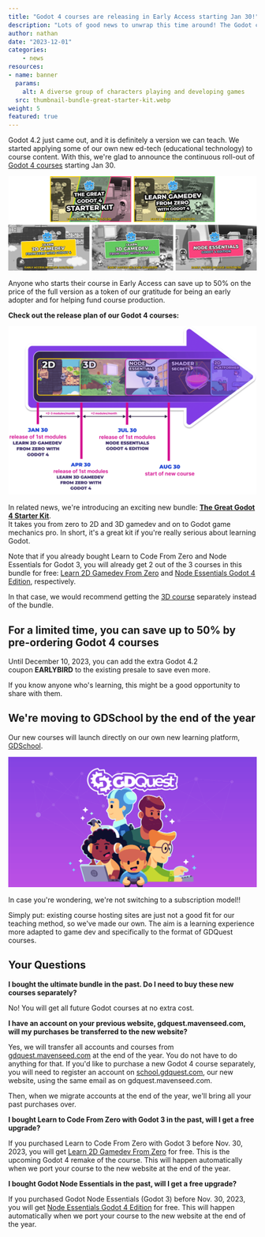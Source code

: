 ```yaml
---
title: "Godot 4 courses are releasing in Early Access starting Jan 30!"
description: "Lots of good news to unwrap this time around! The Godot community is in for an exciting winter."
author: nathan
date: "2023-12-01"
categories:
    - news
resources:
- name: banner
  params:
    alt: A diverse group of characters playing and developing games
  src: thumbnail-bundle-great-starter-kit.webp
weight: 5
featured: true
---
```


Godot 4.2 just came out, and it is definitely a version we can teach. We started applying some of our own new ed-tech (educational technology) to course content. With this, we're glad to announce the continuous roll-out of [Godot 4 courses](https://school.gdquest.com/godot-4-early-access) starting Jan 30.

![Five banners of our upcoming Godot 4 courses]( course-banners.webp)

Anyone who starts their course in Early Access can save up to 50% on the price of the full version as a token of our gratitude for being an early adopter and for helping fund course production.

**Check out the release plan of our Godot 4 courses:**

![Release timeline of Godot 4 courses in early access](release-timeline.webp)

In related news, we're introducing an exciting new bundle: **[The Great Godot 4 Starter Kit](https://school.gdquest.com/products/bundle_godot_4_starter_kit)**.  
It takes you from zero to 2D and 3D gamedev and on to Godot game mechanics pro. In short, it's a great kit if you're really serious about learning Godot.

Note that if you already bought Learn to Code From Zero and Node Essentials for Godot 3, you will already get 2 out of the 3 courses in this bundle for free: [Learn 2D Gamedev From Zero](https://school.gdquest.com/products/learn_2d_gamedev_godot_4) and [Node Essentials Godot 4 Edition](https://school.gdquest.com/products/node_essentials_godot_4), respectively.

In that case, we would recommend getting the [3D course](https://school.gdquest.com/products/learn_3d_gamedev_godot_4) separately instead of the bundle.

## For a limited time, you can save up to 50% by pre-ordering Godot 4 courses

Until December 10, 2023, you can add the extra Godot 4.2 coupon **EARLYBIRD** to the existing presale to save even more.

If you know anyone who's learning, this might be a good opportunity to share with them.

## We're moving to GDSchool by the end of the year

Our new courses will launch directly on our own new learning platform, [GDSchool](https://school.gdquest.com).

![A diverse group of characters over a purple background, representing GDSchool students](gdschool-social-banner.webp)

In case you're wondering, we're not switching to a subscription model!!

Simply put: existing course hosting sites are just not a good fit for our teaching method, so we've made our own. The aim is a learning experience more adapted to game dev and specifically to the format of GDQuest courses.

## Your Questions

**I bought the ultimate bundle in the past. Do I need to buy these new courses separately?**

No! You will get all future Godot courses at no extra cost.

**I have an account on your previous website, gdquest.mavenseed.com, will my purchases be transferred to the new website?**

Yes, we will transfer all accounts and courses from [gdquest.mavenseed.com](https://gdquest.mavenseed.com) at the end of the year. You do not have to do anything for that.
If you'd like to purchase a new Godot 4 course separately, you will need to register an account on [school.gdquest.com](https://school.gdquest.com), our new website, using the same email as on gdquest.mavenseed.com.

Then, when we migrate accounts at the end of the year, we'll bring all your past purchases over.

**I bought Learn to Code From Zero with Godot 3 in the past, will I get a free upgrade?**

If you purchased Learn to Code From Zero with Godot 3 before Nov. 30, 2023, you will get [Learn 2D Gamedev From Zero](https://school.gdquest.com/products/learn_2d_gamedev_godot_4) for free. This is the upcoming Godot 4 remake of the course. This will happen automatically when we port your course to the new website at the end of the year.

**I bought Godot Node Essentials in the past, will I get a free upgrade?**

If you purchased Godot Node Essentials (Godot 3) before Nov. 30, 2023, you will get [Node Essentials Godot 4 Edition](https://school.gdquest.com/products/node_essentials_godot_4) for free. This will happen automatically when we port your course to the new website at the end of the year.